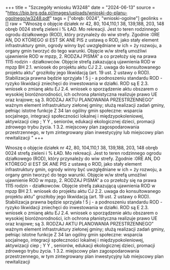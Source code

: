 +++
title = "Szczegóły wniosku W3248"
date = "2024-06-13"
source = "https://bip.brg.gda.pl/images/uploads/wnioski-do-planu-ogolnego/w3248.pdf"
tags = ["obręb: 0024", "wnioski-ogolne"]
geolinks = []
raw = "Wnoszę o objęcie działek nr 42, 80, 104,110,1 38, 139,188, 203, 148 obręb 0024 strefą zieleni i % ŁAD. Mo rekreacji. Jest to teren rodzinnego ogrodu działkowego (ROD), który przynależy do wiw strefy. Zgodnie :0RE AN, DO KTÓREGO śl EST SK ANE PIS z ustawą o ROD, jako stały element infrastruktury gmin, ogrody winny być uwzględniane w ich = ży rozwoju, a organy gmin tworzyć do tego warunki. Objęcie w/w strefą umożliwi ujawnienie ROD w mpzp, 2. RODZAJ PISMA” a co przełoży się na prawa 1115 rodzin - działkowców. Objęcie strefą zakazującą ujawnienia ROD w mpzp BH 2.1. wniosek do projektu aktu CJ 2.2. uwaga do konsultowanego projektu aktu” groziłoby jego likwidacją (art. 19 ust. 2 ustawy o ROD). Stabilizacja prawna będzie sprzyjała !  5 j - a podnoszeniu standardu ROD - ryzyko likwidacji zniechęci do inwestowania w działki. ROD są E 2.3. wniosek o zmianę aktu EJ 2.4. wniosek o sporządzenie aktu obszarem o wysokiej bioróżnorodności, ich ochrona płanistyczna realizuje prawo UE oraz krajowe; są 3. RODZAJ AKTU PLANOWANIA PRZESTRZENNEGO” ważnym element infrastruktury ziełonej gminy; służą realizacji zadań gminy, pełniąc istotne funkcje Z 34 lan ogólny gmin społeczne: wsparcia socjalnego, integracji społeczności lokalnej i międzypokoleniowej, aktywizacji ciep ; Y Y   , seniorów, edukacji ekologicznej dzieci, promacji zdrowego trybu życia. 1 3.2. miejscowy plan zagospodarowania przestrzennego, w tym zintegrowany plan inwestycyjny lub miejscowy plan rewitalizacji "
+++

Wnoszę o objęcie działek nr 42, 80, 104,110,1 38, 139,188, 203, 148 obręb 0024 strefą zieleni i
% ŁAD. Mo rekreacji. Jest to teren rodzinnego ogrodu działkowego (ROD), który przynależy do wiw strefy. Zgodnie
:0RE AN, DO KTÓREGO śl EST SK ANE PIS z ustawą o ROD, jako stały element infrastruktury gmin, ogrody winny być uwzględniane w ich
= ży rozwoju, a organy gmin tworzyć do tego warunki. Objęcie w/w strefą umożliwi ujawnienie ROD w mpzp,
2. RODZAJ PISMA” a co przełoży się na prawa 1115 rodzin - działkowców. Objęcie strefą zakazującą ujawnienia ROD w mpzp
BH 2.1. wniosek do projektu aktu CJ 2.2. uwaga do konsultowanego projektu aktu” groziłoby jego likwidacją (art. 19 ust. 2 ustawy o ROD). Stabilizacja prawna będzie sprzyjała
!  5 j - a podnoszeniu standardu ROD - ryzyko likwidacji zniechęci do inwestowania w działki. ROD są
E 2.3. wniosek o zmianę aktu EJ 2.4. wniosek o sporządzenie aktu obszarem o wysokiej bioróżnorodności, ich ochrona płanistyczna realizuje prawo UE oraz krajowe; są
3. RODZAJ AKTU PLANOWANIA PRZESTRZENNEGO” ważnym element infrastruktury ziełonej gminy; służą realizacji zadań gminy, pełniąc istotne funkcje
Z 34 lan ogólny gmin społeczne: wsparcia socjalnego, integracji społeczności lokalnej i międzypokoleniowej, aktywizacji
ciep ; Y Y   , seniorów, edukacji ekologicznej dzieci, promacji zdrowego trybu życia.
1 3.2. miejscowy plan zagospodarowania przestrzennego, w tym zintegrowany plan inwestycyjny lub
miejscowy plan rewitalizacji 


